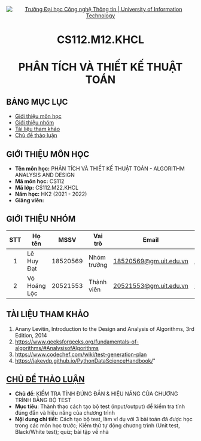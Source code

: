 <!-- Banner -->
<p align="center">
  <a href="https://www.uit.edu.vn/" title="Trường Đại học Công nghệ Thông tin" style="border: none;">
    <img src="https://i.imgur.com/WmMnSRt.png" alt="Trường Đại học Công nghệ Thông tin | University of Information Technology">
  </a>
</p>

<!-- Title -->
<h1 align="center">CS112.M12.KHCL</h1>
<h1 align="center">PHÂN TÍCH VÀ THIẾT KẾ THUẬT TOÁN</h1>

## BẢNG MỤC LỤC
* [Giới thiệu môn học](#giới-thiệu-môn-học)
* [Giới thiệu nhóm](#giới-thiệu-nhóm)
* [Tài liệu tham khảo](#tài-liệu-tham-khảo)
* [Chủ đề thảo luận](#chủ-đề-thảo-luận)

## GIỚI THIỆU MÔN HỌC
* **Tên môn học:** PHÂN TÍCH VÀ THIẾT KẾ THUẬT TOÁN - ALGORITHM ANALYSIS AND DESIGN
* **Mã môn học:** CS112
* **Mã lớp:** CS112.M22.KHCL
* **Năm học:** HK2 (2021 - 2022)
* **Giảng viên:** 

## GIỚI THIỆU NHÓM
| STT | Họ tên | MSSV | Vai trò | Email | Github | Facebook |
| :---: | --- | --- | --- | --- | --- | --- |
| 1 | Lê Huy Đạt | 18520569 | Nhóm trưởng | 18520569@gm.uit.edu.vn | [Makuss2303](https://github.com/Makuss2303) | [Lê Đạt](https://www.facebook.com/sib.makuss) |
| 2 | Võ Hoáng Lộc | 20521553 | Thành viên | 20521553@gm.uit.edu.vn | [locvh1162](https://github.com/locvh1162) | [Lộc Võ](https://www.facebook.com/profile.php?id=100010054200465) |

## TÀI LIỆU THAM KHẢO
1. Anany Levitin, Introduction to the Design and Analysis of Algorithms, 3rd Edition, 2014
2. https://www.geeksforgeeks.org/fundamentals-of-algorithms/#AnalysisofAlgorithms
3. https://www.codechef.com/wiki/test-generation-plan
4. https://jakevdp.github.io/PythonDataScienceHandbook/"

## [CHỦ ĐỀ THẢO LUẬN](https://docs.google.com/spreadsheets/d/1MgvUaBiZuOL80LCCZGUrQcW8oj0N5zWX6tE2p5i2FuY/edit#gid=1202576993)
* **Chủ đề**: KIỂM TRA TÍNH ĐÚNG ĐẮN & HIỆU NĂNG CỦA CHƯƠNG TRÌNH BẰNG BỘ TEST
* **Mục tiêu**: Thành thạo cách tạo bộ test (input/output) để kiểm tra tính đúng đắn và hiệu năng của chương trình
* **Nội dung chi tiết**: Cách tạo bộ test, làm ví dụ với 3 bài toán đã được học trong các môn học trước; Kiểm thử tự động chương trình (Unit test, Black/White test); quiz; bài tập về nhà
